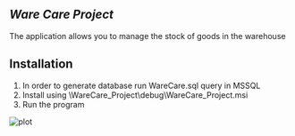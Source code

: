 ## **_Ware Care Project_**

The application allows you to manage the stock of goods in the warehouse

## Installation
1. In order to generate database run WareCare.sql query in MSSQL 
2. Install using \WareCare_Project\debug\WareCare_Project.msi
3. Run the program

![plot](/img/login.png)
